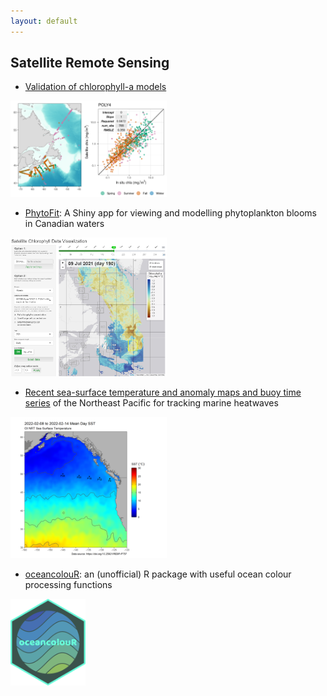 ```yaml
---
layout: default
---
```


## Satellite Remote Sensing


* [Validation of chlorophyll-a models](https://bio-rsg.github.io/chla_model_performance_summary.html)

<a target="_blank" href="images/screencap_chla_model.png">
<img src="images/screencap_chla_model.png" alt="Screencap of chla validation plots" width="250"/>
</a>


* [PhytoFit](https://github.com/BIO-RSG/PhytoFit): A Shiny app for viewing and modelling phytoplankton blooms in Canadian waters

<a target="_blank" href="images/sophye_poster_phytofit_01.png">
<img src="images/sophye_poster_phytofit_01.png" alt="Screencap of the PhytoFit app" width="250"/>
</a>


* [Recent sea-surface temperature and anomaly maps and buoy time series](https://github.com/BIO-RSG/Pacific_SST_NRT_Monitoring) of the Northeast Pacific for tracking marine heatwaves

<a target="_blank" href="images/screencap_sst_nrt.png">
<img src="images/screencap_sst_nrt.png" alt="Screencap of near-realtime sea surface temperature" width="250"/>
</a>


* [oceancolouR](https://github.com/BIO-RSG/oceancolouR): an (unofficial) R package with useful ocean colour processing functions   
<a target="_blank" href="images/oceancolouRlogo.png">
<img src="images/oceancolouRlogo.png" alt="Screencap of oceancolouR logo" width="120"/>
</a>

